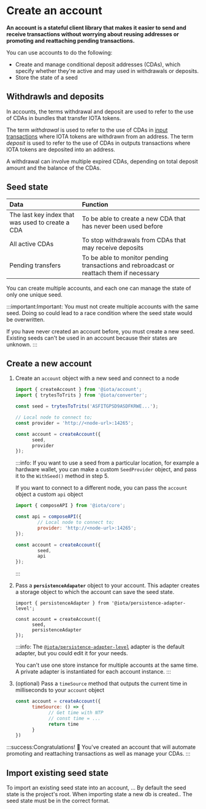 # Create an account

**An account is a stateful client library that makes it easier to send and receive transactions without worrying about reusing addresses or promoting and reattaching pending transactions.**

You can use accounts to do the following:

* Create and manage conditional deposit addresses (CDAs), which specify whether they're active and may used in withdrawals or deposits.
* Store the state of a seed

## Withdrawls and deposits

In accounts, the terms withdrawal and deposit are used to refer to the use of CDAs in bundles that transfer IOTA tokens.

The term _withdrawal_ is used to refer to the use of CDAs in [input transactions](root://iota-basics/0.1/concepts/bundles-and-transactions.md) where IOTA tokens are withdrawn from an address. The term _deposit_ is used to refer to the use of CDAs in outputs transactions where IOTA tokens are deposited into an address.

A withdrawal can involve multiple expired CDAs, depending on total deposit amount and the balance of the CDAs.

## Seed state

|**Data**| **Function**|
|:-----------------|:----------|
|The last key index that was used to create a CDA| To be able to create a new CDA that has never been used before|
|All active CDAs|To stop withdrawals from CDAs that may receive deposits|
|Pending transfers| To be able to monitor pending transactions and rebroadcast or reattach them if necessary|

You can create multiple accounts, and each one can manage the state of only one unique seed.

:::important:Important:
You must not create multiple accounts with the same seed. Doing so could lead to a race condition where the seed state would be overwritten.

If you have never created an account before, you must create a new seed. Existing seeds can't be used in an account because their states are unknown.
:::

## Create a new account

1. Create an `account` object with a new seed and connect to a node
   
   ```js
   import { createAccount } from '@iota/account';
   import { trytesToTrits } from '@iota/converter';

   const seed = trytesToTrits('ASFITGPSD9ASDFKRWE...');

   // Local node to connect to;
   const provider = 'http://<node-url>:14265';

   const account = createAccount({
         seed,
         provider
   });
   ```
    :::info:
    If you want to use a seed from a particular location, for example a hardware wallet, you can make a custom `SeedProvider` object, and pass it to the `WithSeed()` method in step 5.

    If you want to connect to a different node, you can pass the `account` object a custom `api` object

    ```js
    import { composeAPI } from '@iota/core';

    const api = composeAPI({
            // Local node to connect to;
            provider: 'http://<node-url>:14265';
    });

    const account = createAccount({
            seed,
            api
    });
    ```
    :::

2. Pass a **`persistenceAdapater`** object to your account. This adapter creates a storage object to which the account can save the seed state.

   ```JS
   import { persistenceAdapter } from '@iota/persistence-adapter-level';

   const account = createAccount({
         seed,
         persistenceAdapter
   });
   ```

   :::info:
    The [`@iota/persistence-adapter-level`](https://github.com/iotaledger/iota.js/tree/next/packages/persistence-adapter-level) adapter is the default adapter, but you could edit it for your needs.

    You can't use one store instance for multiple accounts at the same time. A private adapter is instantiated for each account instance.
    :::

3. (optional) Pass a `timeSource` method that outputs the current time in milliseconds to your `account` object

   ```js
   const account = createAccount({
         timeSource: () => {
               // Get time with NTP
               // const time = ...
               return time
         }
   })
   ```

:::success:Congratulations!
:tada: You've created an account that will automate promoting and reattaching transactions as well as manage your CDAs.
:::

## Import existing seed state

To import an existing seed state into an account, ... By default the seed state is the project's root. When importing state a new db is created.. The seed state must be in the correct format.